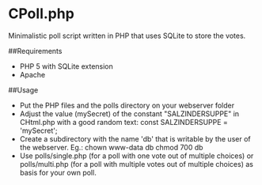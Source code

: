 CPoll.php
=========

Minimalistic poll script written in PHP that uses SQLite to store the votes.

##Requirements

* PHP 5 with SQLite extension
* Apache

##Usage

* Put the PHP files and the polls directory on your webserver folder
* Adjust the value (mySecret) of the constant "SALZINDERSUPPE" in CHtml.php with a good random text:
	const SALZINDERSUPPE = 'mySecret';
* Create a subdirectory with the name 'db' that is writable by the user of the webserver. Eg.:
    chown www-data db
    chmod 700 db
* Use polls/single.php (for a poll with one vote out of multiple choices) or polls/multi.php (for a poll with multiple votes out of multiple choices) as basis for your own poll.